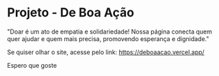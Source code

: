 # Projeto - De Boa Ação

"Doar é um ato de empatia e solidariedade! Nossa página conecta quem quer ajudar e quem mais precisa, promovendo esperança e dignidade."

Se quiser olhar o site, acesse pelo link: https://deboaacao.vercel.app/

Espero que goste
